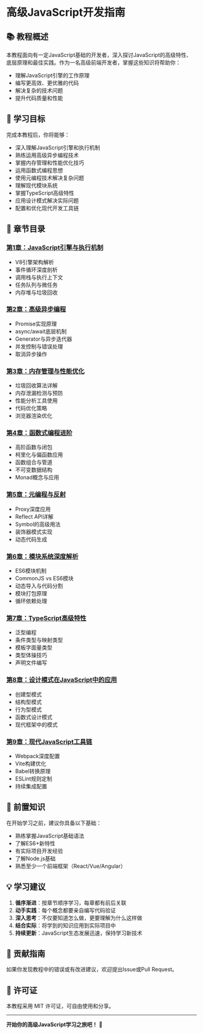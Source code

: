 # 高级JavaScript开发指南

## 📚 教程概述

本教程面向有一定JavaScript基础的开发者，深入探讨JavaScript的高级特性、底层原理和最佳实践。作为一名高级前端开发者，掌握这些知识将帮助你：

- 理解JavaScript引擎的工作原理
- 编写更高效、更优雅的代码
- 解决复杂的技术问题
- 提升代码质量和性能

## 🎯 学习目标

完成本教程后，你将能够：

- 深入理解JavaScript引擎和执行机制
- 熟练运用高级异步编程技术
- 掌握内存管理和性能优化技巧
- 运用函数式编程思想
- 使用元编程技术解决复杂问题
- 理解现代模块系统
- 掌握TypeScript高级特性
- 应用设计模式解决实际问题
- 配置和优化现代开发工具链

## 📖 章节目录

### [第1章：JavaScript引擎与执行机制](./chapter-01/)
- V8引擎架构解析
- 事件循环深度剖析
- 调用栈与执行上下文
- 任务队列与微任务
- 内存堆与垃圾回收

### [第2章：高级异步编程](./chapter-02/)
- Promise实现原理
- async/await底层机制
- Generator与异步迭代器
- 并发控制与错误处理
- 取消异步操作

### [第3章：内存管理与性能优化](./chapter-03/)
- 垃圾回收算法详解
- 内存泄漏检测与预防
- 性能分析工具使用
- 代码优化策略
- 浏览器渲染优化

### [第4章：函数式编程进阶](./chapter-04/)
- 高阶函数与闭包
- 柯里化与偏函数应用
- 函数组合与管道
- 不可变数据结构
- Monad概念与应用

### [第5章：元编程与反射](./chapter-05/)
- Proxy深度应用
- Reflect API详解
- Symbol的高级用法
- 装饰器模式实现
- 动态代码生成

### [第6章：模块系统深度解析](./chapter-06/)
- ES6模块机制
- CommonJS vs ES6模块
- 动态导入与代码分割
- 模块打包原理
- 循环依赖处理

### [第7章：TypeScript高级特性](./chapter-07/)
- 泛型编程
- 条件类型与映射类型
- 模板字面量类型
- 类型体操技巧
- 声明文件编写

### [第8章：设计模式在JavaScript中的应用](./chapter-08/)
- 创建型模式
- 结构型模式
- 行为型模式
- 函数式设计模式
- 现代框架中的模式

### [第9章：现代JavaScript工具链](./chapter-09/)
- Webpack深度配置
- Vite构建优化
- Babel转换原理
- ESLint规则定制
- 持续集成配置

## 🔧 前置知识

在开始学习之前，建议你具备以下基础：

- 熟练掌握JavaScript基础语法
- 了解ES6+新特性
- 有实际项目开发经验
- 了解Node.js基础
- 熟悉至少一个前端框架（React/Vue/Angular）

## 💡 学习建议

1. **循序渐进**：按章节顺序学习，每章都有前后关联
2. **动手实践**：每个概念都要亲自编写代码验证
3. **深入思考**：不仅要知道怎么做，更要理解为什么这样做
4. **结合实际**：将学到的知识应用到实际项目中
5. **持续更新**：JavaScript生态发展迅速，保持学习新技术

## 🤝 贡献指南

如果你发现教程中的错误或有改进建议，欢迎提出Issue或Pull Request。

## 📄 许可证

本教程采用 MIT 许可证，可自由使用和分享。

---

**开始你的高级JavaScript学习之旅吧！** 🚀
